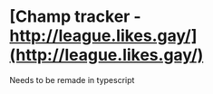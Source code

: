 # [Champ tracker - http://league.likes.gay/](http://league.likes.gay/)

Needs to be remade in typescript
